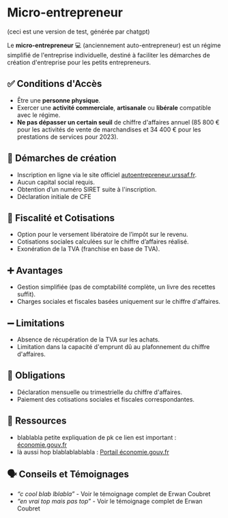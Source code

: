 # Micro-entrepreneur

(ceci est une version de test, générée par chatgpt)

Le **micro-entrepreneur** 💻 (anciennement auto-entrepreneur) est un régime simplifié de l'entreprise individuelle, destiné à faciliter les démarches de création d'entreprise pour les petits entrepreneurs.

## ✅ Conditions d'Accès
- Être une **personne physique**.
- Exercer une **activité commerciale**, **artisanale** ou **libérale** compatible avec le régime.
- **Ne pas dépasser un certain seuil** de chiffre d'affaires annuel (85 800 € pour les activités de vente de marchandises et 34 400 € pour les prestations de services pour 2023).

## 📜 Démarches de création
- Inscription en ligne via le site officiel [autoentrepreneur.urssaf.fr](https://www.autoentrepreneur.urssaf.fr/portail/accueil.html).
- Aucun capital social requis.
- Obtention d’un numéro SIRET suite à l'inscription.
- Déclaration initiale de CFE

## 🤑 Fiscalité et Cotisations
- Option pour le versement libératoire de l’impôt sur le revenu.
- Cotisations sociales calculées sur le chiffre d’affaires réalisé.
- Exonération de la TVA (franchise en base de TVA).

## ➕ Avantages
- Gestion simplifiée (pas de comptabilité complète, un livre des recettes suffit).
- Charges sociales et fiscales basées uniquement sur le chiffre d'affaires.

## ➖ Limitations
- Absence de récupération de la TVA sur les achats.
- Limitation dans la capacité d'emprunt dû au plafonnement du chiffre d'affaires.

## 🚓 Obligations
- Déclaration mensuelle ou trimestrielle du chiffre d'affaires.
- Paiement des cotisations sociales et fiscales correspondantes.

## 🛜 Ressources
- blablabla petite expliquation de pk ce lien est important : [économie.gouv.fr](https://www.economie.gouv.fr/entreprises/micro-entreprise-auto-entreprise)
- là aussi hop blablablablabla : [Portail économie.gouv.fr](https://www.economie.gouv.fr/entreprises/micro-entreprise-auto-entreprise)

## 🗣️ Conseils et Témoignages
- *“c cool blab lblabla”* - Voir le témoignage complet de Erwan Coubret
- *“en vrai top mais pas top”* - Voir le témoignage complet de Erwan Coubret